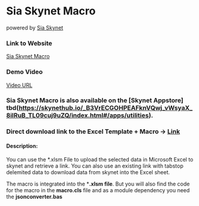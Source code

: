 # Sia Skynet Macro 
powered by [Sia Skynet](https://www.siasky.net)

### Link to Website
[Sia Skynet Macro]()

### Demo Video
[Video URL]()

### **Sia Skynet Macro** is also available on the [Skynet Appstore] tbd(https://skynethub.io/_B3VrECGOHPEAFknVQwj_vWsyaX_8iIRuB_TL09cuj9uZQ/index.html#/apps/utilities).

### Direct download link to the Excel Template + Macro -> [Link](https://siasky.net/DABhLbahVnVXfAg0FqWkc8m2sb0IS3oqiusk8xdz99XG2A)

#### Description:
You can use the *.xlsm File to upload the selected data in Microsoft Excel to skynet and retrieve a link.
You can also use an existing link with tabstop delemited data to download data from skynet into the Excel sheet.

The macro is integrated into the ***.xlsm file**. But you will also find the code for the macro in the **macro.cls** file and as a module dependency you need the **jsonconverter.bas**
